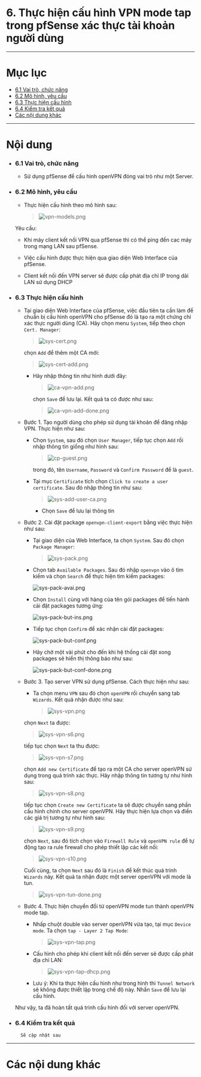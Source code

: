 # 6. Thực hiện cấu hình VPN mode tap trong pfSense xác thực tài khoản người dùng

____

# Mục lục


- [6.1 Vai trò, chức năng](#about)
- [6.2 Mô hình, yêu cầu](#models)
- [6.3 Thực hiện cấu hình](#config)
- [6.4 Kiểm tra kết quả](#checking)
- [Các nội dung khác](#content-others)

____

# <a name="content">Nội dung</a>

- ### <a name="about">6.1 Vai trò, chức năng</a>

    - Sử dụng pfSense để cấu hình openVPN đóng vai trò như một Server.

- ### <a name="models">6.2 Mô hình, yêu cầu</a>

    - Thực hiện cấu hình theo mô hình sau:

        > ![vpn-models.png](../images/vpn-models.png)

    Yêu cầu:

    - Khi máy client kết nối VPN qua pfSense thì có thể ping đến cac máy trong mạng LAN sau pfSense.

    - Việc cấu hình được thực hiện qua giao diện Web Interface của pfSense.

    - Client kết nối đến VPN server sẽ được cấp phát địa chỉ IP trong dải LAN sử dụng DHCP

- ### <a name="config">6.3 Thực hiện cấu hình</a>

    - Tại giao diện Web Interface của pfSense, việc đầu tiên ta cần làm để chuẩn bị cấu hình openVPN cho pfSense đó là tạo ra một chứng chỉ xác thực người dùng (CA). Hãy chọn menu `System`, tiếp theo chọn `Cert. Manager`:

        > ![sys-cert.png](../images/sys-cert.png)

        chọn `Add` để thêm một CA mới:

        > ![sys-cert-add.png](../images/sys-cert-add.png)

        - Hãy nhập thông tin như hình dưới đây: 

            > ![ca-vpn-add.png](../images/ca-vpn-add.png)

            chọn `Save` để lưu lại. Kết quả ta có được như sau:

            > ![ca-vpn-add-done.png](../images/ca-vpn-add-done.png)


    - Bước 1. Tạo người dùng cho phép sử dụng tài khoản để đăng nhập VPN. Thực hiện như sau:
    
        + Chọn `System`, sau đó chọn `User Manager`, tiếp tục chọn `Add` rồi nhập thông tin giống như hình sau:

            > ![cp-guest.png](../images/cp-guest.png)

            trong đó, tên `Username`, `Password` và `Confirm Password` để là `guest`.
    
        + Tại mục `Certificate` tích chọn `Click to create a user certificate`. Sau đó nhập thông tin như sau:
            
            > ![sys-add-user-ca.png](../images/sys-add-user-ca.png)

            + Chọn `Save` để lưu lại thông tin

    - Bước 2. Cài đặt package `openvpn-client-export` bằng việc thực hiện như sau:

        + Tại giao diện của Web Interface, ta chọn `System`. Sau đó chọn `Package Manager`:

            >![sys-pack.png](../images/sys-pack.png)

        + Chọn tab `Available Packages`. Sau đó nhập `openvpn` vào ô tìm kiếm và chọn `Search` để thực hiện tìm kiếm packages:

            ![sys-pack-avai.png](../images/sys-pack-avai-vpn.png)

        +   Chọn `Install` cùng với hàng của tên gói packages để tiến hành cài đặt packages tương ứng:

            ![sys-pack-but-ins.png](../images/sys-pack-but-ins-vpn.png)

        + Tiếp tục chọn `Confirm` để xác nhận cài đặt packages:

            ![sys-pack-but-conf.png](../images/sys-pack-but-conf-vpn.png)

        + Hãy chờ một vài phút cho đến khi hệ thống cài đặt xong packages sẽ hiển thị thông báo như sau:

            ![sys-pack-but-conf-done.png](../images/sys-pack-but-conf-done-vpn.png)

    
    - Bước 3. Tạo server VPN sử dụng pfSense. Cách thực hiện như sau:

        + Ta chọn menu `VPN` sau đó chọn `openVPN` rồi chuyển sang tab `Wizards`. Kết quả nhận được như sau:

            > ![sys-vpn.png](../images/sys-vpn.png)

        chọn `Next` ta được:

        > ![sys-vpn-s6.png](../images/sys-vpn-s6.png)

        tiếp tục chọn `Next` ta thu được:

        > ![sys-vpn-s7.png](../images/sys-vpn-s7.png)
        
        chọn `Add new Certificate` để tạo ra một CA cho server openVPN sử dụng trong quá trình xác thực. Hãy nhập thông tin tương tự như hình sau:

        > ![sys-vpn-s8.png](../images/sys-vpn-s8.png)

        tiếp tục chọn `Create new Certificate` ta sẽ được chuyển sang phần cấu hình chính cho server openVPN. Hãy thực hiện lựa chọn và điền các giá trị tương tự như hình sau:

        > ![sys-vpn-s9.png](../images/sys-vpn-s9.png)

        chọn `Next`, sau đó tích chọn vào `Firewall Rule` và `openVPN rule` để tự động tạo ra rule firewall cho phép thiết lập các kết nối:
        
        > ![sys-vpn-s10.png](../images/sys-vpn-s10.png)

        Cuối cùng, ta chọn `Next` sau đó là `Finish` để kết thúc quá trình `Wizards` này. Kết quả ta nhận được một server openVPN với mode là tun.

        > ![sys-vpn-tun-done.png](../images/sys-vpn-tun-done.png)

    - Bước 4. Thực hiện chuyển đổi từ openVPN mode tun thành openVPN mode tap.

        + Nhấp chuột double vào server openVPN vừa tạo, tại mục `Device mode`. Ta chọn `tap - Layer 2 Tap Mode`:

            > ![sys-vpn-tap.png](../images/sys-vpn-tap.png)

        + Cấu hình cho phép khi client kết nối đến server sẽ được cấp phát địa chỉ LAN:

            > ![sys-vpn-tap-dhcp.png](../images/sys-vpn-tap-dhcp.png)

        + Lưu ý: Khi ta thực hiện cấu hình như trong hình thì `Tunnel Network` sẽ không được thiết lập trong chế độ này. Nhấn `Save` để lưu lại cấu hình.

    Như vậy, ta đã hoàn tất quá trình cấu hình đối với server openVPN.

- ### <a name="checking">6.4 Kiểm tra kết quả</a>

        Sẽ cập nhật sau
____

# <a name="content-others">Các nội dung khác</a>
